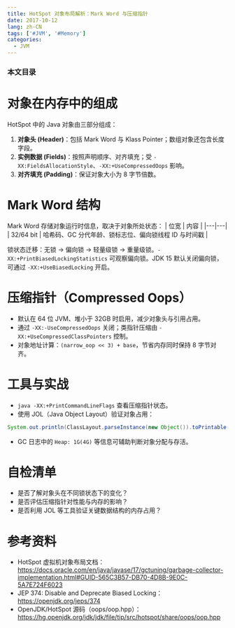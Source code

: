 ```yaml
---
title: HotSpot 对象布局解析：Mark Word 与压缩指针
date: 2017-10-12
lang: zh-CN
tags: ['#JVM', '#Memory']
categories:
  - JVM
---
```


### 本文目录
<!-- toc -->

# 对象在内存中的组成
HotSpot 中的 Java 对象由三部分组成：
1. **对象头 (Header)**：包括 Mark Word 与 Klass Pointer；数组对象还包含长度字段。
2. **实例数据 (Fields)**：按照声明顺序、对齐填充；受 `-XX:FieldsAllocationStyle`、`-XX:+UseCompressedOops` 影响。
3. **对齐填充 (Padding)**：保证对象大小为 8 字节倍数。

# Mark Word 结构
Mark Word 存储对象运行时信息，取决于对象所处状态：
| 位宽 | 内容 |
|---|---|
| 32/64 bit | 哈希码、GC 分代年龄、锁标志位、偏向锁线程 ID 与时间戳 |

锁状态迁移：无锁 → 偏向锁 → 轻量级锁 → 重量级锁。`-XX:+PrintBiasedLockingStatistics` 可观察偏向锁。JDK 15 默认关闭偏向锁，可通过 `-XX:+UseBiasedLocking` 开启。

# 压缩指针（Compressed Oops）
- 默认在 64 位 JVM、堆小于 32GB 时启用，减少对象头与引用占用。
- 通过 `-XX:-UseCompressedOops` 关闭；类指针压缩由 `-XX:+UseCompressedClassPointers` 控制。
- 对象地址计算：`(narrow_oop << 3) + base`，节省内存同时保持 8 字节对齐。

# 工具与实战
- `java -XX:+PrintCommandLineFlags` 查看压缩指针状态。
- 使用 JOL（Java Object Layout）验证对象占用：
```java
System.out.println(ClassLayout.parseInstance(new Object()).toPrintable());
```
- GC 日志中的 `Heap: 1G(4G)` 等信息可辅助判断对象分配与存活。

# 自检清单
- 是否了解对象头在不同锁状态下的变化？
- 是否评估压缩指针对性能与内存的影响？
- 是否利用 JOL 等工具验证关键数据结构的内存占用？

# 参考资料
- HotSpot 虚拟机对象布局文档：https://docs.oracle.com/en/java/javase/17/gctuning/garbage-collector-implementation.html#GUID-565C3B57-DB70-4D8B-9E0C-5A7E724F6023
- JEP 374: Disable and Deprecate Biased Locking：https://openjdk.org/jeps/374
- OpenJDK/HotSpot 源码（oops/oop.hpp）：https://hg.openjdk.org/jdk/jdk/file/tip/src/hotspot/share/oops/oop.hpp
